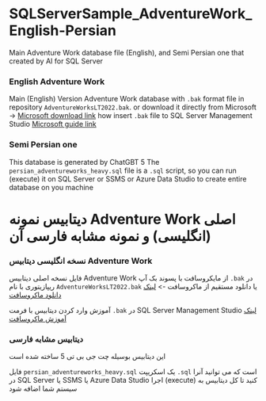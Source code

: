 # SQLServerSample_AdventureWork_English-Persian
Main Adventure Work database file (English), and Semi Persian one that created by AI for SQL Server

### English Adventure Work
Main (English) Version Adventure Work database with `.bak` format file in repository `AdventureWorksLT2022.bak`.
or download it directly from Microsoft -> [Microsoft download link](https://learn.microsoft.com/en-us/sql/samples/adventureworks-install-configure?view=sql-server-ver17&tabs=ssms#download-backup-files)
how insert `.bak` file to SQL Server Management Studio [Microsoft guide link](https://learn.microsoft.com/en-us/sql/samples/adventureworks-install-configure?view=sql-server-ver17&tabs=ssms)

### Semi Persian one
This database is generated by ChatGBT 5
The `persian_adventureworks_heavy.sql` file is a `.sql` script, so you can run (execute) it on SQL Server or SSMS or Azure Data Studio to create entire database on you machine


# دیتابیس نمونه Adventure Work اصلی (انگلیسی) و نمونه مشابه فارسی آن

### نسخه انگلیسی دیتابیس Adventure Work
فایل نسخه اصلی دیتابیس Adventure Work از مایکروسافت با پسوند بک آپ `.bak` در ریپازیتوری با نام `AdventureWorksLT2022.bak`
یا دانلود مستقیم از ماکروسافت -> [لینک دانلود ماکروسافت](https://learn.microsoft.com/en-us/sql/samples/adventureworks-install-configure?view=sql-server-ver17&tabs=ssms#download-backup-files)

آموزش وارد کردن دیتابیس با فرمت `.bak` در SQL Server Management Studio [لینک آموزش ماکروسافت](https://learn.microsoft.com/en-us/sql/samples/adventureworks-install-configure?view=sql-server-ver17&tabs=ssms)

### دیتابیس مشابه فارسی
این دیتابیس بوسیله چت جی بی تی 5 ساخته شده است

فایل `persian_adventureworks_heavy.sql` یک اسکریپت `.sql` است که می توانید آنرا در SQL Server یا SSMS یا Azure Data Studio اجرا (execute) کنید تا کل دیتابیس به سیستم شما اضافه شود
